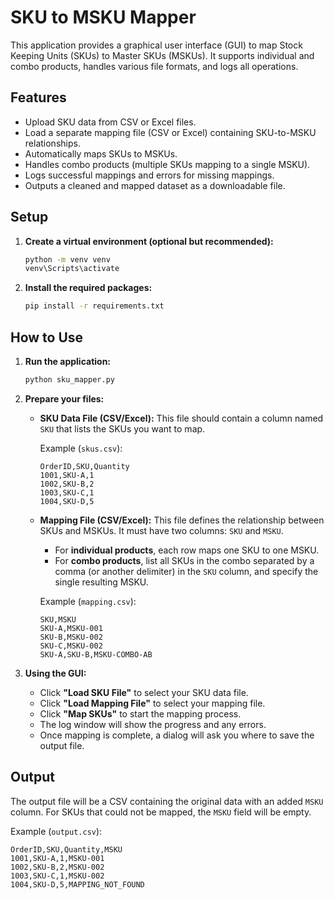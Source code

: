 # SKU to MSKU Mapper

This application provides a graphical user interface (GUI) to map Stock Keeping Units (SKUs) to Master SKUs (MSKUs). It supports individual and combo products, handles various file formats, and logs all operations.

## Features

- Upload SKU data from CSV or Excel files.
- Load a separate mapping file (CSV or Excel) containing SKU-to-MSKU relationships.
- Automatically maps SKUs to MSKUs.
- Handles combo products (multiple SKUs mapping to a single MSKU).
- Logs successful mappings and errors for missing mappings.
- Outputs a cleaned and mapped dataset as a downloadable file.

## Setup

1.  **Create a virtual environment (optional but recommended):**
    ```bash
    python -m venv venv
    venv\Scripts\activate
    ```

2.  **Install the required packages:**
    ```bash
    pip install -r requirements.txt
    ```

## How to Use

1.  **Run the application:**
    ```bash
    python sku_mapper.py
    ```

2.  **Prepare your files:**

    *   **SKU Data File (CSV/Excel):** This file should contain a column named `SKU` that lists the SKUs you want to map.

        Example (`skus.csv`):
        ```csv
        OrderID,SKU,Quantity
        1001,SKU-A,1
        1002,SKU-B,2
        1003,SKU-C,1
        1004,SKU-D,5
        ```

    *   **Mapping File (CSV/Excel):** This file defines the relationship between SKUs and MSKUs. It must have two columns: `SKU` and `MSKU`.

        - For **individual products**, each row maps one SKU to one MSKU.
        - For **combo products**, list all SKUs in the combo separated by a comma (or another delimiter) in the `SKU` column, and specify the single resulting MSKU.

        Example (`mapping.csv`):
        ```csv
        SKU,MSKU
        SKU-A,MSKU-001
        SKU-B,MSKU-002
        SKU-C,MSKU-002
        SKU-A,SKU-B,MSKU-COMBO-AB
        ```

3.  **Using the GUI:**
    - Click **"Load SKU File"** to select your SKU data file.
    - Click **"Load Mapping File"** to select your mapping file.
    - Click **"Map SKUs"** to start the mapping process.
    - The log window will show the progress and any errors.
    - Once mapping is complete, a dialog will ask you where to save the output file.

## Output

The output file will be a CSV containing the original data with an added `MSKU` column. For SKUs that could not be mapped, the `MSKU` field will be empty.

Example (`output.csv`):
```csv
OrderID,SKU,Quantity,MSKU
1001,SKU-A,1,MSKU-001
1002,SKU-B,2,MSKU-002
1003,SKU-C,1,MSKU-002
1004,SKU-D,5,MAPPING_NOT_FOUND
```
